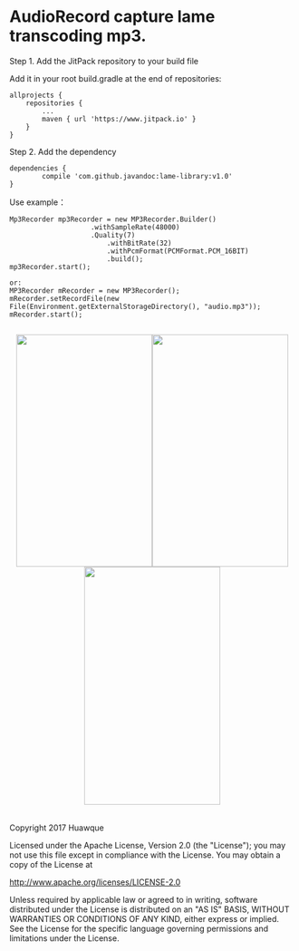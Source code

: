 <h1>AudioRecord capture lame transcoding mp3.</h1>

Step 1. Add the JitPack repository to your build file

Add it in your root build.gradle at the end of repositories:

	allprojects {
		repositories {
			...
			maven { url 'https://www.jitpack.io' }
		}
	}
Step 2. Add the dependency

	dependencies {
	        compile 'com.github.javandoc:lame-library:v1.0'
	}





Use example：
```
Mp3Recorder mp3Recorder = new MP3Recorder.Builder()
              		.withSampleRate(48000)
              		.Quality(7)
                        .withBitRate(32)
                        .withPcmFormat(PCMFormat.PCM_16BIT)
                        .build();
mp3Recorder.start();

or:
MP3Recorder mRecorder = new MP3Recorder();
mRecorder.setRecordFile(new File(Environment.getExternalStorageDirectory(), "audio.mp3"));
mRecorder.start();
                        
```

<div align=center>

<table>
 	<tr><img width="240" height="410" src="https://github.com/javandoc/AndroidMp3Record_Lame/blob/master/resource/sample-MainActivity-11092017201224.png"/></tr>
	<tr><img width="240" height="410" src="https://github.com/javandoc/AndroidMp3Record_Lame/blob/master/resource/sample-MainActivity-11092017201231.png"/></tr>
	<tr><img width="240" height="420" src="https://github.com/javandoc/AndroidMp3Record_Lame/blob/master/resource/test.gif"/></tr>

</table>
</div>







Copyright 2017 Huawque

   Licensed under the Apache License, Version 2.0 (the "License");
   you may not use this file except in compliance with the License.
   You may obtain a copy of the License at

   http://www.apache.org/licenses/LICENSE-2.0

   Unless required by applicable law or agreed to in writing, software
   distributed under the License is distributed on an "AS IS" BASIS,
   WITHOUT WARRANTIES OR CONDITIONS OF ANY KIND, either express or implied.
   See the License for the specific language governing permissions and
   limitations under the License.
